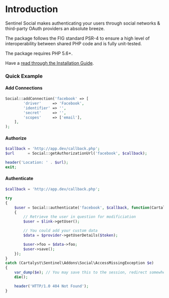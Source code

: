 # Introduction

Sentinel Social makes authenticating your users through social networks & third-party OAuth providers an absolute breeze.

The package follows the FIG standard PSR-4 to ensure a high level of interoperability between shared PHP code and is fully unit-tested.

The package requires PHP 5.6+.

Have a [read through the Installation Guide](#installation).

### Quick Example

#### Add Connections

```php
Social::addConnection('facebook' => [
		'driver'     => 'Facebook',
		'identifier' => '',
		'secret'     => '',
		'scopes'     => ['email'],
	],
);
```

#### Authorize

```php
$callback = 'http://app.dev/callback.php';
$url      = Social::getAuthorizationUrl('facebook', $callback);

header('Location: ' . $url);
exit;
```

#### Authenticate

```php
$callback = 'http://app.dev/callback.php';

try
{
	$user = Social::authenticate('facebook', $callback, function(Cartalyst\Sentinel\Addons\Social\Models\LinkInterface $link, $provider, $token, $slug)
	{
		// Retrieve the user in question for modificiation
		$user = $link->getUser();

		// You could add your custom data
		$data = $provider->getUserDetails($token);

		$user->foo = $data->foo;
		$user->save();
	});
}
catch (Cartalyst\Sentinel\Addons\Social\AccessMissingException $e)
{
	var_dump($e); // You may save this to the session, redirect somewhere
	die();

	header('HTTP/1.0 404 Not Found');
}
```
